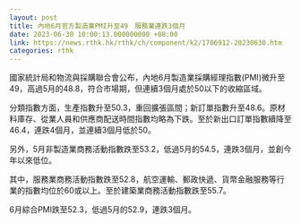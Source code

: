 ```yaml
---
layout: post
title: 內地6月官方製造業PMI升至49　服務業連跌3個月
date: 2023-06-30 10:00:13.000000000 +08:00
link: https://news.rthk.hk/rthk/ch/component/k2/1706912-20230630.htm
categories: rthk
---
```


國家統計局和物流與採購聯合會公布，內地6月製造業採購經理指數(PMI)微升至49，高過5月的48.8，符合市場期，但連續3個月處於50以下的收縮區域。

分類指數方面，生產指數升至50.3，重回擴張區間；新訂單指數升至48.6。原材料庫存、從業人員和供應商配送時間指數均略為下跌。至於新出口訂單指數續降至46.4，連跌4個月，並連續3個月低於50。

另外，5月非製造業商務活動指數跌至53.2，低過5月的54.5，連跌3個月，並創今年以來低位。

其中，服務業商務活動指數跌至52.8，航空運輸、郵政快遞、貨幣金融服務等行業的指數均位於60或以上。至於建築業商務活動指數跌至55.7。

6月綜合PMI跌至52.3，低過5月的52.9，連跌3個月。
